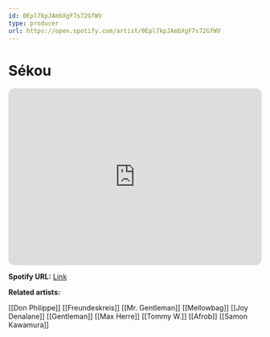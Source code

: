 ```yaml
---
id: 0Epl7kpJAmbXgF7s72GfWV
type: producer
url: https://open.spotify.com/artist/0Epl7kpJAmbXgF7s72GfWV
---
```

# Sékou

<iframe style="border-radius:12px" src="https://open.spotify.com/embed/artist/0Epl7kpJAmbXgF7s72GfWV" width="100%" height="352" frameBorder="0" allowfullscreen="" allow="autoplay; clipboard-write; encrypted-media; fullscreen; picture-in-picture" loading="lazy"></iframe>

**Spotify URL:** [Link](https://open.spotify.com/artist/0Epl7kpJAmbXgF7s72GfWV)

**Related artists:**

[[Don Philippe]]
[[Freundeskreis]]
[[Mr. Gentleman]]
[[Mellowbag]]
[[Joy Denalane]]
[[Gentleman]]
[[Max Herre]]
[[Tommy W.]]
[[Afrob]]
[[Samon Kawamura]]
